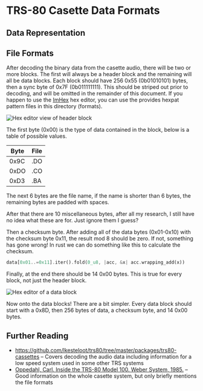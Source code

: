 # TRS-80 Casette Data Formats

## Data Representation

## File Formats

After decoding the binary data from the casette audio, there will be two or more blocks.
The first will always be a header block and the remaining will all be data blocks.
Each block should have 256 0x55 (0b01010101) bytes, then a sync byte of 0x7F (0b011111111).
This should be striped out prior to decoding, and will be omitted in the remainder of this document.
If you happen to use the [ImHex](https://imhex.werwolv.net) hex editor, you can use the provides hexpat pattern files in this directory (formats).

![Hex editor view of header block](https://github.com/Basicprogrammer10/trs80-interface/assets/50306817/620a3604-00ef-4278-ac3a-406b8c6c3fc4)

The first byte (0x00) is the type of data contained in the block, below is a table of possible values.

| Byte | File |
| ---- | ---- |
| 0x9C | .DO  |
| 0xDO | .CO  |
| 0xD3 | .BA  |

The next 6 bytes are the file name, if the name is shorter than 6 bytes, the remaining bytes are padded with spaces.

After that there are 10 miscellaneous bytes, after all my research, I still have no idea what these are for.
Just ignore them I guess?

Then a checksum byte.
After adding all of the data bytes (0x01-0x10) with the checksum byte 0x11, the result mod 8 should be zero.
If not, something has gone wrong!
In rust we can do something like this to calculate the checksum.

```rust
data[0x01..=0x11].iter().fold(0_u8, |acc, &x| acc.wrapping_add(x))
```

Finally, at the end there should be 14 0x00 bytes.
This is true for every block, not just the header block.

![Hex editor of a data block](https://github.com/Basicprogrammer10/trs80-interface/assets/50306817/3c025531-7403-47d3-b6fa-42a74d86daaa)

Now onto the data blocks!
There are a bit simpler.
Every data block should start with a 0x8D, then 256 bytes of data, a checksum byte, and 14 0x00 bytes.

## Further Reading

- https://github.com/lkesteloot/trs80/tree/master/packages/trs80-cassettes &ndash; Covers decoding the audio data including information for a low speed system used in some other TRS systems
- [Oppedahl, Carl. Inside the TRS-80 Model 100. Weber System, 1985.](http://www.club100.org/library/libdoc.html) &ndash; Good information on the whole casette system, but only briefly mentions the file formats
